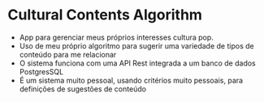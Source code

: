 # Cultural Contents Algorithm


- App para gerenciar meus próprios interesses cultura pop.
- Uso de meu próprio algoritmo para sugerir uma variedade de tipos de conteúdo para me relacionar
- O sistema funciona com uma API Rest integrada a um banco de dados PostgresSQL
- É um sistema muito pessoal, usando critérios muito pessoais, para definições de sugestões de conteúdo
